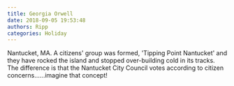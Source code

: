 ```yaml
---
title: Georgia Orwell
date: 2018-09-05 19:53:48
authors: Ripp
categories: Holiday
---
```


 Nantucket, MA.  A citizens' group was formed, 'Tipping Point Nantucket' and they have rocked the island and stopped over-building cold in its tracks.  The difference is that the Nantucket City Council votes according to citizen concerns......imagine that concept!